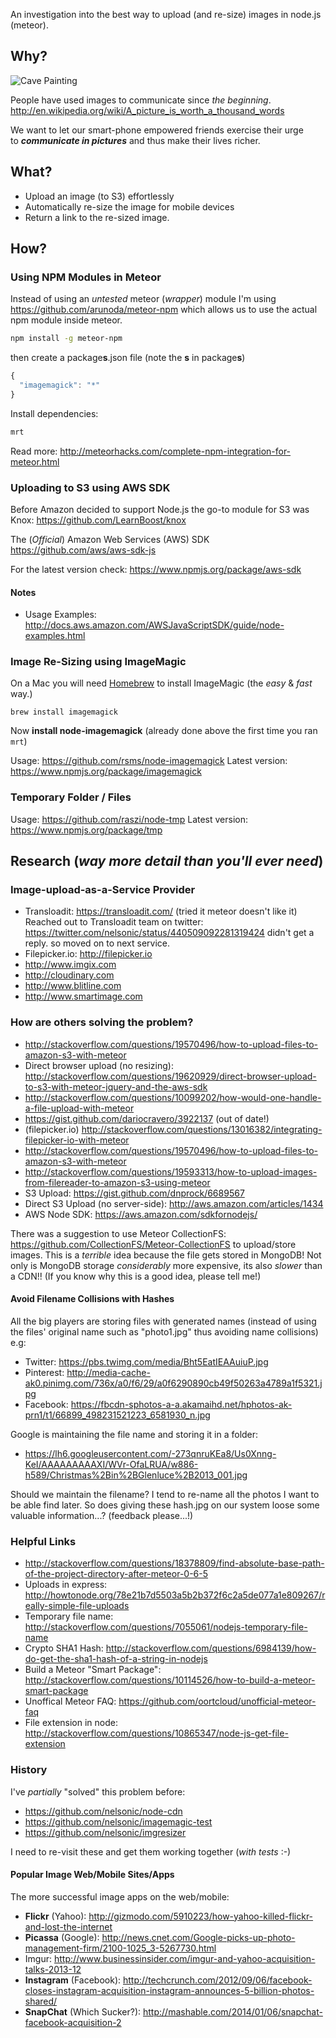 An investigation into the best way to upload (and re-size) images in node.js (meteor).

## Why? 

![Cave Painting](https://raw.github.com/ideaq/ideaq.github.io/master/img/cave-painting.png "Cave Painting")

People have used images to communicate since *the beginning*. <br />
http://en.wikipedia.org/wiki/A_picture_is_worth_a_thousand_words

We want to let our smart-phone empowered friends exercise their urge <br />
to ***communicate in pictures*** and thus make their lives richer.


## What?

- Upload an image (to S3) effortlessly
- Automatically re-size the image for mobile devices
- Return a link to the re-sized image.


## How?

### Using NPM Modules in Meteor

Instead of using an *untested* meteor (*wrapper*) module
I'm using https://github.com/arunoda/meteor-npm which
allows us to use the actual npm module inside meteor.

```sh
npm install -g meteor-npm
```

then create a package**s**.json file (note the **s** in package**s**)

```javascript
{
  "imagemagick": "*"
}
```

Install dependencies:

```sh
mrt
```

Read more: http://meteorhacks.com/complete-npm-integration-for-meteor.html

### Uploading to S3 using AWS SDK

Before Amazon decided to support Node.js the go-to module for S3 was
Knox: https://github.com/LearnBoost/knox 

The (*Official*) Amazon Web Services (AWS) SDK 
https://github.com/aws/aws-sdk-js 

For the latest version check: https://www.npmjs.org/package/aws-sdk

#### Notes

- Usage Examples: http://docs.aws.amazon.com/AWSJavaScriptSDK/guide/node-examples.html


### Image Re-Sizing using ImageMagic

On a Mac you will need [Homebrew](http://brew.sh/) to install ImageMagic
(the *easy* & *fast* way.)

```
brew install imagemagick
```

Now **install node-imagemagick** (already done above the first time you ran `mrt`)

Usage: https://github.com/rsms/node-imagemagick 
Latest version: https://www.npmjs.org/package/imagemagick


### Temporary Folder / Files


Usage: https://github.com/raszi/node-tmp
Latest version: https://www.npmjs.org/package/tmp



## Research (*way more detail than you'll ever need*)

### Image-upload-as-a-Service Provider

- Transloadit: https://transloadit.com/ (tried it meteor doesn't like it)
Reached out to Transloadit team on twitter: 
https://twitter.com/nelsonic/status/440509092281319424
didn't get a reply. so moved on to next service.
- Filepicker.io: http://filepicker.io 
- http://www.imgix.com
- http://cloudinary.com
- http://www.blitline.com
- http://www.smartimage.com


### How are others solving the problem?

- http://stackoverflow.com/questions/19570496/how-to-upload-files-to-amazon-s3-with-meteor
- Direct browser upload (no resizing): http://stackoverflow.com/questions/19620929/direct-browser-upload-to-s3-with-meteor-jquery-and-the-aws-sdk
- http://stackoverflow.com/questions/10099202/how-would-one-handle-a-file-upload-with-meteor
- https://gist.github.com/dariocravero/3922137 (out of date!)
- (filepicker.io) http://stackoverflow.com/questions/13016382/integrating-filepicker-io-with-meteor
- http://stackoverflow.com/questions/19570496/how-to-upload-files-to-amazon-s3-with-meteor
- http://stackoverflow.com/questions/19593313/how-to-upload-images-from-filereader-to-amazon-s3-using-meteor
- S3 Upload: https://gist.github.com/dnprock/6689567
- Direct S3 Upload (no server-side): http://aws.amazon.com/articles/1434
- AWS Node SDK: https://aws.amazon.com/sdkfornodejs/

There was a suggestion to use Meteor CollectionFS: https://github.com/CollectionFS/Meteor-CollectionFS to upload/store images. 
This is a *terrible* idea because the file gets stored in MongoDB!
Not only is MongoDB storage *considerably* more expensive, its also 
*slower* than a CDN!! (If you know why this is a good idea, please tell me!)


#### Avoid Filename Collisions with Hashes

All the big players are storing files with generated names (instead of using 
the files' original name such as "photo1.jpg" thus avoiding name collisions) 
e.g:
- Twitter: https://pbs.twimg.com/media/Bht5EatIEAAuiuP.jpg
- Pinterest: http://media-cache-ak0.pinimg.com/736x/a0/f6/29/a0f6290890cb49f50263a4789a1f5321.jpg
- Facebook: https://fbcdn-sphotos-a-a.akamaihd.net/hphotos-ak-prn1/t1/66899_498231521223_6581930_n.jpg

Google is maintaining the file name and storing it in a folder:

- https://lh6.googleusercontent.com/-273qnruKEa8/Us0Xnng-KeI/AAAAAAAAAXI/WVr-OfaLRUA/w886-h589/Christmas%2Bin%2BGlenluce%2B2013_001.jpg

Should we maintain the filename?
I tend to re-name all the photos I want to be able find later.
So does giving these hash.jpg on our system loose some valuable information...?
(feedback please...!)


### Helpful Links

- http://stackoverflow.com/questions/18378809/find-absolute-base-path-of-the-project-directory-after-meteor-0-6-5
- Uploads in express: http://howtonode.org/78e21b7d5503a5b2b372f6c2a5de077a1e809267/really-simple-file-uploads
- Temporary file name: http://stackoverflow.com/questions/7055061/nodejs-temporary-file-name
- Crypto SHA1 Hash: http://stackoverflow.com/questions/6984139/how-do-get-the-sha1-hash-of-a-string-in-nodejs
- Build a Meteor "Smart Package": http://stackoverflow.com/questions/10114526/how-to-build-a-meteor-smart-package
- Unoffical Meteor FAQ: https://github.com/oortcloud/unofficial-meteor-faq
- File extension in node: http://stackoverflow.com/questions/10865347/node-js-get-file-extension



### History

I've *partially* "solved" this problem before: 
- https://github.com/nelsonic/node-cdn 
- https://github.com/nelsonic/imagemagic-test
- https://github.com/nelsonic/imgresizer

I need to re-visit these and get them working together (*with tests* :-)

#### Popular Image Web/Mobile Sites/Apps

The more successful image apps on the web/mobile:

- **Flickr** (Yahoo): http://gizmodo.com/5910223/how-yahoo-killed-flickr-and-lost-the-internet
- **Picassa** (Google): http://news.cnet.com/Google-picks-up-photo-management-firm/2100-1025_3-5267730.html 
- Imgur: http://www.businessinsider.com/imgur-and-yahoo-acquisition-talks-2013-12
- **Instagram** (Facebook): http://techcrunch.com/2012/09/06/facebook-closes-instagram-acquisition-instagram-announces-5-billion-photos-shared/
- **SnapChat** (Which Sucker?): http://mashable.com/2014/01/06/snapchat-facebook-acquisition-2
